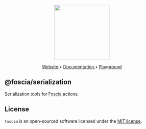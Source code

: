 <p align="center">
  <a href="https://foscia.dev">
    <img width="180" src="https://foscia.dev/img/icon.svg" alt="">
  </a>
</p>

<p align="center">
<a href="https://foscia.dev">
  Website
</a>
•
<a href="https://foscia.dev/docs/getting-started">
  Documentation
</a>
•
<a href="https://stackblitz.com/edit/foscia?file=playground.ts">
  Playground
</a>
</p>

## @foscia/serialization

Serialization tools for [Foscia](https://foscia.dev) actions.

## License

`foscia` is an open-sourced software licensed under the
[MIT license](LICENSE).
